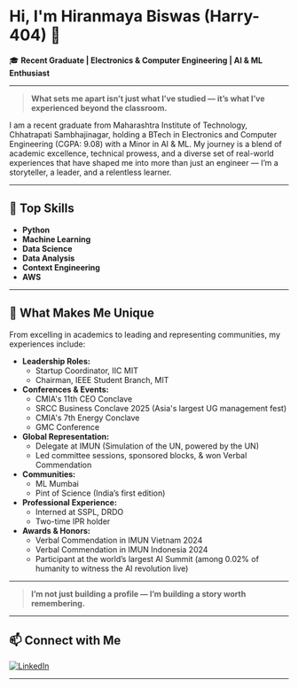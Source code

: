 # Hi, I'm Hiranmaya Biswas (Harry-404) 👋

🎓 **Recent Graduate | Electronics & Computer Engineering | AI & ML Enthusiast**

---

> **What sets me apart isn’t just what I’ve studied — it’s what I’ve experienced beyond the classroom.**

I am a recent graduate from Maharashtra Institute of Technology, Chhatrapati Sambhajinagar, holding a BTech in Electronics and Computer Engineering (CGPA: 9.08) with a Minor in AI & ML. My journey is a blend of academic excellence, technical prowess, and a diverse set of real-world experiences that have shaped me into more than just an engineer — I’m a storyteller, a leader, and a relentless learner.

---

## 🚀 Top Skills

- **Python**
- **Machine Learning**
- **Data Science**
- **Data Analysis**
- **Context Engineering**
- **AWS**

---

## 🌟 What Makes Me Unique

From excelling in academics to leading and representing communities, my experiences include:

- **Leadership Roles:**  
  - Startup Coordinator, IIC MIT  
  - Chairman, IEEE Student Branch, MIT
- **Conferences & Events:**  
  - CMIA's 11th CEO Conclave  
  - SRCC Business Conclave 2025 (Asia's largest UG management fest)  
  - CMIA's 7th Energy Conclave  
  - GMC Conference
- **Global Representation:**  
  - Delegate at IMUN (Simulation of the UN, powered by the UN)  
  - Led committee sessions, sponsored blocks, & won Verbal Commendation
- **Communities:**  
  - ML Mumbai  
  - Pint of Science (India’s first edition)
- **Professional Experience:**  
  - Interned at SSPL, DRDO  
  - Two-time IPR holder
- **Awards & Honors:**  
  - Verbal Commendation in IMUN Vietnam 2024
  - Verbal Commendation in IMUN Indonesia 2024  
  - Participant at the world’s largest AI Summit (among 0.02% of humanity to witness the AI revolution live)

---

> **I’m not just building a profile — I’m building a story worth remembering.**

---

## 📫 Connect with Me

[![LinkedIn](https://img.shields.io/badge/LinkedIn-blue?logo=linkedin&logoColor=white)](https://www.linkedin.com/in/hiranmaya-biswas-505a1823a/)

---

<!-- Optionally, you can add GitHub Stats, Top Repos, or Blog Posts below -->

<!--
## 📊 GitHub Stats
![Harry-404's GitHub Stats](https://github-readme-stats.vercel.app/api?username=Harry-404&show_icons=true&theme=radical)

## 🔥 My Top Projects
- [Project Name](project-link) – Short description
- [Project Name](project-link) – Short description

## 📝 Latest Blog Posts
- [Title](link)
-->
